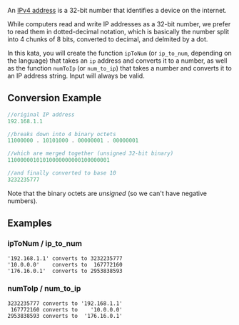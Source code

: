 An [IPv4 address](http://en.wikipedia.org/wiki/IP_address) is a 32-bit number that identifies a device on the internet.

While computers read and write IP addresses as a 32-bit number, we prefer to read them in dotted-decimal notation, which is basically the number split into 4 chunks of 8 bits, converted to decimal, and delmited by a dot.

In this kata, you will create the function `ipToNum` (or `ip_to_num`, depending on the language) that takes an `ip` address and converts it to a number, as well as the function `numToIp` (or `num_to_ip`) that takes a number and converts it to an IP address string.  Input will always be valid.

## Conversion Example
```javascript
//original IP address
192.168.1.1

//breaks down into 4 binary octets
11000000 . 10101000 . 00000001 . 00000001

//which are merged together (unsigned 32-bit binary)
11000000101010000000000100000001

//and finally converted to base 10
3232235777
 ```

Note that the binary octets are *unsigned* (so we can't have negative numbers).

## Examples

### ipToNum / ip_to_num
```
'192.168.1.1' converts to 3232235777
'10.0.0.0'    converts to  167772160
'176.16.0.1'  converts to 2953838593
```
    
### numToIp / num_to_ip
```
3232235777 converts to '192.168.1.1'
 167772160 converts to    '10.0.0.0'
2953838593 converts to  '176.16.0.1'
```
